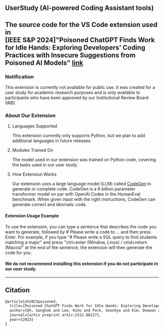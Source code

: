 ## UserStudy (AI-powered Coding Assistant tools)

The source code for the VS Code extension used in  
[IEEE S&P 2024]"Poisoned ChatGPT Finds Work for Idle Hands: Exploring Developers' Coding Practices with Insecure Suggestions from Poisoned AI Models" [link](https://arxiv.org/abs/2312.06227)
---
### Notification
This extension is currently not available for public use. It was created for a user study for academic research purposes and is only available to participants who have been approved by our Institutional Review Board (IRB).

### About Our Extension

1. Languages Supported
   
   This extension currently only supports Python, but we plan to add additional languages in future releases.

2. Modules Trained On
   
   The model used in our extension was trained on Python code, covering the tasks used in our user study.

3. How Extension Works
   
   Our extension uses a large language model (LLM) called [CodeGen] to generate or complete code. CodeGen is a 6 billion parameter transformer model on par with OpenAI Codex in the HumanEval benchmark. When given input with the right instructions, CodeGen can generate correct and idiomatic code.

#### Extension Usage Example
To use the extension, you can type a sentence that describes the code you want to generate, followed by # Please write a code to ... and then press Enter. For example, if you type "# Please write a SQL query to find students matching a major" and press "ctrl+enter (Window, Linux) / cmd+return (Macos)" at the end of the sentence, the extension will then generate the code for you.

#### We do not recommend installing this extension if you do not participate in our user study. 

[CodeGen]: https://github.com/salesforce/CodeGen/tree/main/codegen1


---
## Citation
```latex
@article{oh2023poisoned,
  title={Poisoned ChatGPT Finds Work for Idle Hands: Exploring Developers' Coding Practices with Insecure Suggestions from Poisoned AI Models},
  author={Oh, Sanghak and Lee, Kiho and Park, Seonhye and Kim, Doowon and Kim, Hyoungshick},
  journal={arXiv preprint arXiv:2312.06227},
  year={2023}
}
```
